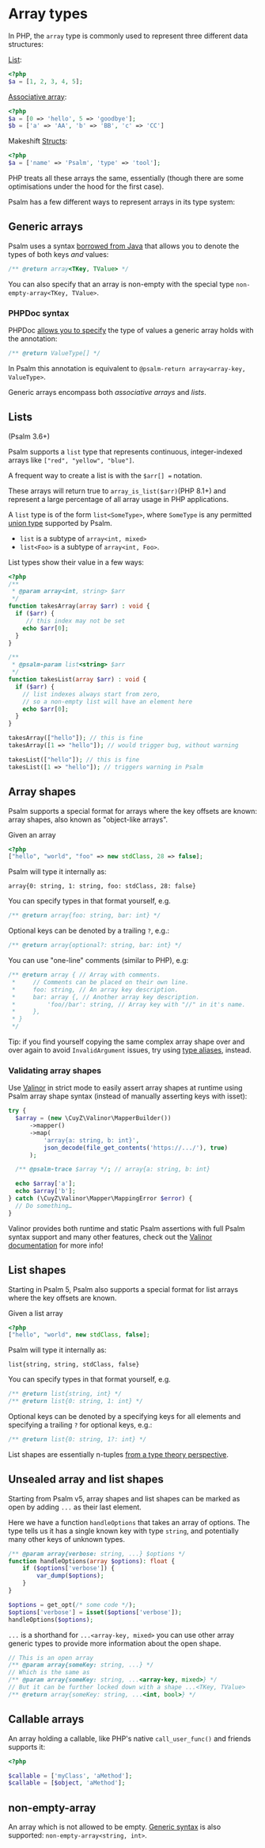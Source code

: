 # Array types

In PHP, the `array` type is commonly used to represent three different data structures:

[List](https://en.wikipedia.org/wiki/List_(abstract_data_type)):

```php
<?php
$a = [1, 2, 3, 4, 5];
```

[Associative array](https://en.wikipedia.org/wiki/Associative_array):  

```php
<?php
$a = [0 => 'hello', 5 => 'goodbye'];
$b = ['a' => 'AA', 'b' => 'BB', 'c' => 'CC']
```

Makeshift [Structs](https://en.wikipedia.org/wiki/Struct_(C_programming_language)):

```php
<?php
$a = ['name' => 'Psalm', 'type' => 'tool'];
```

PHP treats all these arrays the same, essentially (though there are some optimisations under the hood for the first case).

Psalm has a few different ways to represent arrays in its type system:

## Generic arrays

Psalm uses a syntax [borrowed from Java](https://en.wikipedia.org/wiki/Generics_in_Java) that allows you to denote the types of both keys *and* values:

```php
/** @return array<TKey, TValue> */
```

You can also specify that an array is non-empty with the special type `non-empty-array<TKey, TValue>`.

### PHPDoc syntax

PHPDoc [allows you to specify](https://docs.phpdoc.org/latest/guide/references/phpdoc/types.html#arrays) the  type of values a generic array holds with the annotation:

```php
/** @return ValueType[] */
```

In Psalm this annotation is equivalent to `@psalm-return array<array-key, ValueType>`.

Generic arrays encompass both _associative arrays_ and _lists_.

## Lists

(Psalm 3.6+)

Psalm supports a `list` type that represents continuous, integer-indexed arrays like `["red", "yellow", "blue"]`.

A frequent way to create a list is with the `$arr[] =` notation.

These arrays will return true to `array_is_list($arr)`(PHP 8.1+) and represent a large percentage of all array usage in PHP applications.

A `list` type is of the form `list<SomeType>`,  where `SomeType` is any permitted [union type](union_types.md) supported by Psalm.

- `list` is a subtype of `array<int, mixed>`
- `list<Foo>` is a subtype of `array<int, Foo>`.

List types show their value in a few ways:

```php
<?php
/**
 * @param array<int, string> $arr
 */
function takesArray(array $arr) : void {
  if ($arr) {
     // this index may not be set
    echo $arr[0];
  }
}

/**
 * @psalm-param list<string> $arr
 */
function takesList(array $arr) : void {
  if ($arr) {
    // list indexes always start from zero,
    // so a non-empty list will have an element here
    echo $arr[0];
  }
}

takesArray(["hello"]); // this is fine
takesArray([1 => "hello"]); // would trigger bug, without warning

takesList(["hello"]); // this is fine
takesList([1 => "hello"]); // triggers warning in Psalm
```

## Array shapes

Psalm supports a special format for arrays where the key offsets are known: array shapes, also known as "object-like arrays".

Given an array

```php
<?php
["hello", "world", "foo" => new stdClass, 28 => false];
```

Psalm will type it internally as:

```
array{0: string, 1: string, foo: stdClass, 28: false}
```

You can specify types in that format yourself, e.g.

```php
/** @return array{foo: string, bar: int} */
```

Optional keys can be denoted by a trailing `?`, e.g.:

```php
/** @return array{optional?: string, bar: int} */
```

You can use "one-line" comments (similar to PHP), e.g:

```php
/** @return array { // Array with comments.
 *     // Comments can be placed on their own line. 
 *     foo: string, // An array key description.
 *     bar: array {, // Another array key description.
 *         'foo//bar': string, // Array key with "//" in it's name.
 *     },
 * }
 */
```

Tip: if you find yourself copying the same complex array shape over and over again to avoid `InvalidArgument` issues, try using [type aliases](utility_types.md#type-aliases), instead.

### Validating array shapes

Use [Valinor](https://github.com/CuyZ/Valinor) in strict mode to easily assert array shapes at runtime using Psalm array shape syntax (instead of manually asserting keys with isset):

```php
try {
  $array = (new \CuyZ\Valinor\MapperBuilder())
      ->mapper()
      ->map(
          'array{a: string, b: int}',
          json_decode(file_get_contents('https://.../'), true)
      );

  /** @psalm-trace $array */; // array{a: string, b: int}

  echo $array['a'];
  echo $array['b'];
} catch (\CuyZ\Valinor\Mapper\MappingError $error) {
  // Do something…
}
```

Valinor provides both runtime and static Psalm assertions with full Psalm syntax support and many other features, check out the [Valinor documentation](https://valinor.cuyz.io/latest/) for more info!

## List shapes

Starting in Psalm 5, Psalm also supports a special format for list arrays where the key offsets are known.

Given a list array

```php
<?php
["hello", "world", new stdClass, false];
```

Psalm will type it internally as:

```
list{string, string, stdClass, false}
```

You can specify types in that format yourself, e.g.

```php
/** @return list{string, int} */
/** @return list{0: string, 1: int} */
```

Optional keys can be denoted by a specifying keys for all elements and specifying a trailing `?` for optional keys, e.g.:

```php
/** @return list{0: string, 1?: int} */
```

List shapes are essentially n-tuples [from a type theory perspective](https://en.wikipedia.org/wiki/Tuple#Type_theory).

## Unsealed array and list shapes

Starting from Psalm v5, array shapes and list shapes can be marked as open by adding `...` as their last element.

Here we have a function `handleOptions` that takes an array of options. The type tells us it has a single known key with type `string`, and potentially many other keys of unknown types.

```php
/** @param array{verbose: string, ...} $options */
function handleOptions(array $options): float {
    if ($options['verbose']) {
        var_dump($options);
    }
}

$options = get_opt(/* some code */);
$options['verbose'] = isset($options['verbose']);
handleOptions($options);
```

`...` is a shorthand for `...<array-key, mixed>` you can use other array generic types to provide more information about the open shape.

```php
// This is an open array
/** @param array{someKey: string, ...} */ 
// Which is the same as
/** @param array{someKey: string, ...<array-key, mixed>} */ 
// But it can be further locked down with a shape ...<TKey, TValue>
/** @return array{someKey: string, ...<int, bool>} */
```

## Callable arrays

An array holding a callable, like PHP's native `call_user_func()` and friends supports it:

```php
<?php

$callable = ['myClass', 'aMethod'];
$callable = [$object, 'aMethod'];
```

## non-empty-array

An array which is not allowed to be empty.
[Generic syntax](#generic-arrays) is also supported: `non-empty-array<string, int>`.
